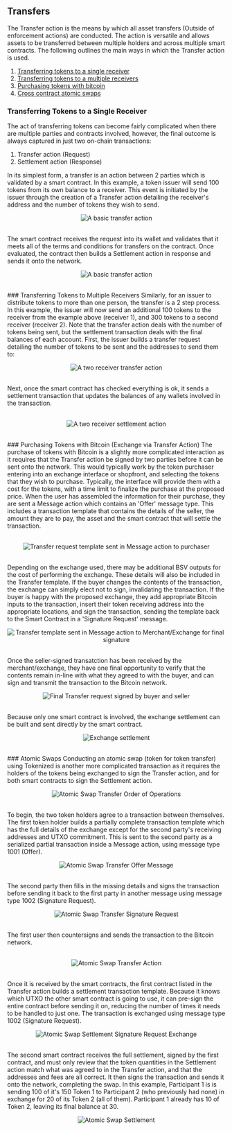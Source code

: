 ## Transfers
The Transfer action is the means by which all asset transfers (Outside of enforcement actions) are conducted. The action is versatile and allows assets to be transferred between multiple holders and across multiple smart contracts. The following outlines the main ways in which the Transfer action is used.

1. [Transferring tokens to a single receiver](#single-receiver)
2. [Transferring tokens to a multiple receivers](#multiple-receiver)
3. [Purchasing tokens with bitcoin](#exchange)
4. [Cross contract atomic swaps](#atomic-swaps)

<a name="single-receiver"></a>
### Transferring Tokens to a Single Receiver

The act of transferring tokens can become fairly complicated when there are multiple parties and contracts involved, however, the final outcome is always captured in just two on-chain transactions:

1. Transfer action (Request)
2. Settlement action (Response)

In its simplest form, a transfer is an action between 2 parties which is validated by a smart contract.
In this example, a token issuer will send 100 tokens from its own balance to a receiver. This event is initiated by the issuer through the creation of a Transfer action detailing the receiver's address and the number of tokens they wish to send.
<br>
<p align="center"><img src="https://raw.githubusercontent.com/tokenized/docs/master/images/one-receiver-transfer-example.svg?sanitize=true" alt="A basic transfer action" align="center" align="middle"></p>
<br>
The smart contract receives the request into its wallet and validates that it meets all of the terms and conditions for transfers on the contract. Once evaluated, the contract then builds a Settlement action in response and sends it onto the network.
<br>
<p align="center"><img src="https://raw.githubusercontent.com/tokenized/docs/master/images/one-receiver-settlement-example.svg?sanitize=true" alt="A basic transfer action" align="center" align="middle"></p>
<br>
<a name="multiple-receiver"></a>
### Transferring Tokens to Multiple Receivers
Similarly, for an issuer to distribute tokens to more than one person, the transfer is a 2 step process. 
In this example, the issuer will now send an additional 100 tokens to the receiver from the example above (receiver 1), and 300 tokens to a second receiver (receiver 2).
Note that the transfer action deals with the number of tokens being sent, but the settlement transaction deals with the final balances of each account.
First, the issuer builds a transfer request detailing the number of tokens to be sent and the addresses to send them to:
<br>
<p align="center"><img src="https://raw.githubusercontent.com/tokenized/docs/master/images/two-receivers-transfer-example.svg?sanitize=true" alt="A two receiver transfer action" align="center" align="middle"></p>
<br>
Next, once the smart contract has checked everything is ok, it sends a settlement transaction that updates the balances of any wallets involved in the transaction.
<br><br>
<p align="center"><img src="https://raw.githubusercontent.com/tokenized/docs/master/images/two-receivers-settlement-example.svg?sanitize=true" alt="A two receiver settlement action" align="center" align="middle"></p>
<br>
<a name="exchange"></a>
### Purchasing Tokens with Bitcoin (Exchange via Transfer Action)
The purchase of tokens with Bitcoin is a slightly more complicated interaction as it requires that the Transfer action be signed by two parties before it can be sent onto the network.
This would typically work by the token purchaser entering into an exchange interface or shopfront, and selecting the tokens that they wish to purchase. Typically, the interface will provide them with a cost for the tokens, with a time limit to finalize the purchase at the proposed price.
When the user has assembled the information for their purchase, they are sent a Message action which contains an 'Offer' message type. This includes a transaction template that contains the details of the seller, the amount they are to pay, the asset and the smart contract that will settle the transaction.
<br><br>
<p align="center"><img src="https://raw.githubusercontent.com/tokenized/docs/master/images/exchange-transfer-offer-message.svg?sanitize=true" alt="Transfer request template sent in Message action to purchaser" align="center" align="middle"></p>
<br>
Depending on the exchange used, there may be additional BSV outputs for the cost of performing the exchange. These details will also be included in the Transfer template. If the buyer changes the contents of the transaction, the exchange can simply elect not to sign, invalidating the transaction.
If the buyer is happy with the proposed exchange, they add appropriate Bitcoin inputs to the transaction, insert their token receiving address into the appropriate locations, and sign the transaction, sending the template back to the Smart Contract in a 'Signature Request' message.
<br>
<p align="center"><img src="https://raw.githubusercontent.com/tokenized/docs/master/images/exchange-transfer-signature-request-message.svg?sanitize=true" alt="Transfer template sent in Message action to Merchant/Exchange for final signature" align="center" align="middle"></p>
<br>
Once the seller-signed transatction has been received by the merchant/exchange, they have one final opportunity to verify that the contents remain in-line with what they agreed to with the buyer, and can sign and transmit the transaction to the Bitcoin network. 
<br>
<p align="center"><img src="https://raw.githubusercontent.com/tokenized/docs/master/images/exchange-transfer-example.svg?sanitize=true" alt="Final Transfer request signed by buyer and seller" align="center" align="middle"></p>
<br>
Because only one smart contract is involved, the exchange settlement can be built and sent directly by the smart contract.
<br>
<p align="center"><img src="https://raw.githubusercontent.com/tokenized/docs/master/images/exchange-settlement-example.svg?sanitize=true" alt="Exchange settlement" align="center" align="middle"></p>
<br>
<a name="atomic-swaps"></a>
### Atomic Swaps
Conducting an atomic swap (token for token transfer) using Tokenized is another more complicated transaction as it requires the holders of the tokens being exchanged to sign the Transfer action, and for both smart contracts to sign the Settlement action.
<br>
<p align="center"><img src="https://raw.githubusercontent.com/tokenized/docs/master/images/atomic-swap-process-order-of-operations.svg?sanitize=true" alt="Atomic Swap Transfer Order of Operations" align="center" align="middle"></p>
<br>
To begin, the two token holders agree to a transaction between themselves. The first token holder builds a partially complete transaction template which has the full details of the exchange except for the second party's receiving addresses and UTXO commitment. This is sent to the second party as a serialized partial transaction inside a Message action, using message type 1001 (Offer).
<br>
<p align="center"><img src="https://raw.githubusercontent.com/tokenized/docs/master/images/atomic-swap-transfer-offer-message.svg?sanitize=true" alt="Atomic Swap Transfer Offer Message" align="center" align="middle"></p>
<br>
The second party then fills in the missing details and signs the transaction before sending it back to the first party in another message using message type 1002 (Signature Request).
<br>
<p align="center"><img src="https://raw.githubusercontent.com/tokenized/docs/master/images/atomic-swap-transfer-signature-request-message.svg?sanitize=true" alt="Atomic Swap Transfer Signature Request" align="center" align="middle"></p>
<br>
The first user then countersigns and sends the transaction to the Bitcoin network.
<br><br>
<p align="center"><img src="https://raw.githubusercontent.com/tokenized/docs/master/images/atomic-swap-transfer-action.svg?sanitize=true" alt="Atomic Swap Transfer Action" align="center" align="middle"></p>
<br>
Once it is received by the smart contracts, the first contract listed in the Transfer action builds a settlement transaction template. Because it knows which UTXO the other smart contract is going to use, it can pre-sign the entire contract before sending it on, reducing the number of times it needs to be handled to just one. The transaction is exchanged using message type 1002 (Signature Request).
<br>
<p align="center"><img src="https://raw.githubusercontent.com/tokenized/docs/master/images/atomic-swap-settlement-signature-request-message.svg?sanitize=true" alt="Atomic Swap Settlement Signature Request Exchange" align="center" align="middle"></p>
<br>
The second smart contract receives the full settlement, signed by the first contract, and must only review that the token quantities in the Settlement action match what was agreed to in the Transfer action, and that the addresses and fees are all correct. It then signs the transaction and sends it onto the network, completing the swap.
In this example, Participant 1 is is sending 100 of it's 150 Token 1 to Participant 2 (who previously had none) in exchange for 20 of its Token 2 (all of them). Participant 1 already has 10 of Token 2, leaving its final balance at 30.
<br>
<p align="center"><img src="https://raw.githubusercontent.com/tokenized/docs/master/images/atomic-swap-settlement-action.svg?sanitize=true" alt="Atomic Swap Settlement" align="center" align="middle"></p>
<br>

